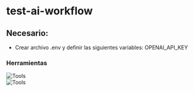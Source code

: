 # test-ai-workflow

## Necesario:
- Crear archivo .env y definir las siguientes variables: OPENAI_API_KEY

### Herramientas
![Tools](https://go-skill-icons.vercel.app/api/icons?i=react,css)\
![Tools](https://go-skill-icons.vercel.app/api/icons?i=python,flask,huggingface,api,insomnia)
